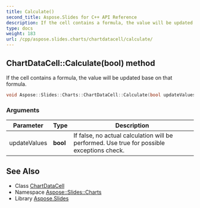 ```yaml
---
title: Calculate()
second_title: Aspose.Slides for C++ API Reference
description: If the cell contains a formula, the value will be updated base on that formula.
type: docs
weight: 183
url: /cpp/aspose.slides.charts/chartdatacell/calculate/
---
```

## ChartDataCell::Calculate(bool) method


If the cell contains a formula, the value will be updated base on that formula.

```cpp
void Aspose::Slides::Charts::ChartDataCell::Calculate(bool updateValues) override
```


### Arguments

| Parameter | Type | Description |
| --- | --- | --- |
| updateValues | **bool** | If false, no actual calculation will be performed. Use true for possible exceptions check. |

## See Also

* Class [ChartDataCell](./)
* Namespace [Aspose::Slides::Charts](../)
* Library [Aspose.Slides](../../)